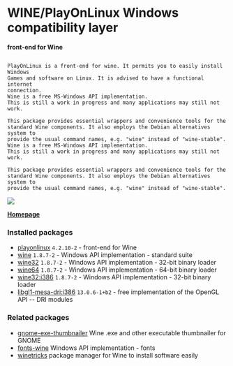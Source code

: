 # WINE/PlayOnLinux Windows compatibility layer

__front-end for Wine__

```

PlayOnLinux is a front-end for wine. It permits you to easily install Windows
Games and software on Linux. It is advised to have a functional internet
connection.
Wine is a free MS-Windows API implementation.
This is still a work in progress and many applications may still not work.

This package provides essential wrappers and convenience tools for the
standard Wine components. It also employs the Debian alternatives system to
provide the usual command names, e.g. "wine" instead of "wine-stable".
Wine is a free MS-Windows API implementation.
This is still a work in progress and many applications may still not work.

This package provides essential wrappers and convenience tools for the
standard Wine components. It also employs the Debian alternatives system to
provide the usual command names, e.g. "wine" instead of "wine-stable".

```

[![](https://screenshots.debian.net/thumbnail-with-version/playonlinux/9001)](https://screenshots.debian.net/screenshot-with-version/playonlinux/9001)



**[Homepage](http://www.playonlinux.com/)**

### Installed packages

* [playonlinux](https://packages.debian.org/stretch/playonlinux) `4.2.10-2` - front-end for Wine
* [wine](https://packages.debian.org/stretch/wine) `1.8.7-2` - Windows API implementation - standard suite
* [wine32](https://packages.debian.org/stretch/wine32) `1.8.7-2` - Windows API implementation - 32-bit binary loader
* [wine64](https://packages.debian.org/stretch/wine64) `1.8.7-2` - Windows API implementation - 64-bit binary loader
* [wine32:i386](https://packages.debian.org/stretch/wine32:i386) `1.8.7-2` - Windows API implementation - 32-bit binary loader
* [libgl1-mesa-dri:i386](https://packages.debian.org/stretch/libgl1-mesa-dri:i386) `13.0.6-1+b2` - free implementation of the OpenGL API -- DRI modules

### Related packages

 * [gnome-exe-thumbnailer](https://packages.debian.org/stretch/gnome-exe-thumbnailer) Wine .exe and other executable thumbnailer for GNOME
 * [fonts-wine](https://packages.debian.org/stretch/fonts-wine) Windows API implementation - fonts
 * [winetricks](https://packages.debian.org/stretch/winetricks) package manager for Wine to install software easily
